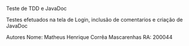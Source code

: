 Teste de TDD e JavaDoc

Testes efetuados na tela de Login, inclusão de comentarios e criação de JavaDoc

Autores
Nome: Matheus Henrique Corrêa Mascarenhas
RA: 200044
